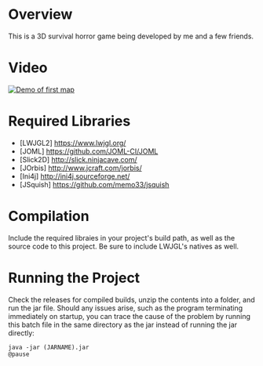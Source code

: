 # Overview

This is a 3D survival horror game being developed by me and a few friends.

# Video

[![Demo of first map](https://img.youtube.com/vi/wbCgHfwIKBs/0.jpg)](https://www.youtube.com/watch?v=AYJI8efdEC8)

# Required Libraries
- [LWJGL2] https://www.lwjgl.org/
- [JOML] https://github.com/JOML-CI/JOML
- [Slick2D] http://slick.ninjacave.com/
- [JOrbis] http://www.jcraft.com/jorbis/
- [Ini4j] http://ini4j.sourceforge.net/
- [JSquish] https://github.com/memo33/jsquish

# Compilation
Include the required libraies in your project's build path, as well as the source code to this project. Be sure to include LWJGL's natives as well.

# Running the Project
Check the releases for compiled builds, unzip the contents into a folder, and run the jar file. Should any issues arise, such as the program terminating immediately on startup, you can trace the cause of the problem by running this batch file in the same directory as the jar instead of running the jar directly:

```
java -jar (JARNAME).jar
@pause
```

